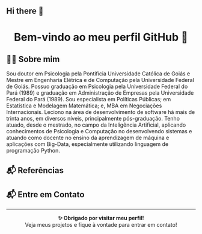 ## Hi there 👋

<h1 align="center">Bem-vindo ao meu perfil GitHub 👋</h1>

## 🙋‍♂️ Sobre mim
<p> Sou doutor em Psicologia pela Pontifícia Universidade Católica de Goiás e Mestre em Engenharia Elétrica e de Computação pela Universidade Federal de Goiás. 
  Possuo graduação em Psicologia pela Universidade Federal do Pará (1989) e graduação em Administração de Empresas pela Universidade Federal do Pará (1989). 
  Sou especialista em Políticas Públicas; em Estatística e Modelagem Matemática; e, MBA em Negociações Internacionais. 
  Leciono na área de desenvolvimento de software há mais de trinta anos, em diversos níveis, principalmente pós-graduação. 
  Tenho atuado, desde o mestrado, no campo da Inteligência Artificial, aplicando conhecimentos de Psicologia e Computação no desenvolvendo sistemas e atuando como docente no ensino da aprendizagem de máquina e aplicações com Big-Data, especialmente utilizando linguagem de programação Python.</p>

## 📬 Referências

  <a href="http://lattes.cnpq.br/5584884014403833"></a>

## 📬 Entre em Contato

  </a>
  <a href="mailto:quinderejones@gmail.com"></a>

---
<p align="center">
  <strong>✨ Obrigado por visitar meu perfil!</strong><br/>
  Veja meus projetos e fique à vontade para entrar em contato!
</p>
